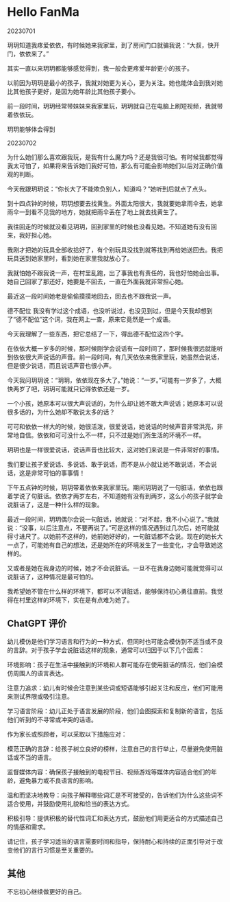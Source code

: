 # Hello FanMa 

20230701

玥玥知道我疼爱依依，有时候她来我家里，到了房间门口就骗我说：“大叔，快开门，依依来了。”

其实一直以来玥玥都能够感觉得到，我一般会更疼爱年龄更小的孩子。

以前因为玥玥是最小的孩子，我就对她更为关心，更为关注。她也能体会到我对她比其他孩子更好，是因为她年龄比其他孩子要小。

前一段时间，玥玥经常带妹妹来我家里玩，玥玥就自己在电脑上刷短视频，我就带着依依玩。

玥玥能够体会得到

20230702

为什么她们那么喜欢跟我玩，是我有什么魔力吗？还是我很可怕。有时候我都觉得我太可怕了，如果将来告诉她们我好可怕，那么有可能会影响她们以后对正确价值观的判断。

今天我跟玥玥说：“你长大了不能欺负别人，知道吗？”她听到后就点了点头。

到十四点钟的时候，玥玥想要去找黄生。外面太阳很大，我就要她拿雨伞去，她拿雨伞一到看不见我的地方，她就把雨伞丢在了地上就去找黄生了。

我往回走的时候就没看见玥玥，回到家里的时候也没看见她。不知道她有没有回来，我好担心她。

我刚才把她的玩具全部收拾好了，有个别玩具没找到就等找到再给她送回去。我把玩具送到她家里时，看到她在家里我就放心了。

我就怕她不跟我说一声，在村里乱跑，出了事我也有责任的，我也好怕她会出事。她自己回家了那还好，她要是不回去，一直在外面我就非常担心她。

最近这一段时间她老是偷偷摸摸地回去，回去也不跟我说一声。



德不配位
我没有学过这个成语，也没听说过，也没见到过，但是今天我却想到了“德不配位”这个词，我在网上一查，原来它竟然是一个成语。

今天我理解了一些东西，把它总结了一下，得出德不配位这四个字。


在依依大概一岁多的时候，那时候刚学会说话有一段时间了，那时候我很远就能听到依依很大声说话的声音。前一段时间，有几天依依来我家里玩，她虽然会说话，但是很少说话，而且说话声音也很小声。

今天我问玥玥说：“玥玥，依依现在多大了。”她说：“一岁。”可能有一岁多了，大概快两岁了吧，玥玥可能就只记得依依还是一岁。

一个小孩，她原本可以很大声说话的，为什么却让她不敢大声说话；她原本可以说很多话的，为什么她却不敢说太多的话？

可可和依依一样大的时候，她很活泼，很爱说话，她说话的时候声音非常洪亮，非常地自信。依依和可可没什么不一样，只不过是她们所生活的环境不一样。

玥玥也是一样很爱说话，说话声音也比较大，这对她们来说是一件非常好的事情。

我们要让孩子爱说话、多说话、敢于说话，而不是从小就让她不敢说话，不会说话，这是非常可怕的事事情！

下午五点钟的时候，玥玥带着依依来我家里玩。期间玥玥说了一句脏话，依依也跟着学说了句脏话。依依才两岁左右，不知道她有没有到两岁，这么小的孩子就学会说脏话了，这是一种什么样的现象。

最近一段时间，玥玥偶尔会说一句脏话，她就说：“对不起，我不小心说了。”我就说：“没事，以后注意点，不要再说了。”可是这样的情况遇到过几次后，她可能就得寸进尺了。以她前不这样的，她前她好好的，一句脏话都不会说。现在的她长大一点了，可能她有自己的想法，还是她所在的环境发生了一些变化，才会导致她这样的。

又或者是她在我身边的时候，她才不会说脏话。一旦不在我身边她可能就觉得可以说脏话了，这种情况是最可怕的。

我希望她不管在什么样的环境下，都可以不讲脏话，能够保持初心勇往直前。我觉得在村里这样的环境下，实在是有点难为她了。

## ChatGPT 评价

幼儿模仿是他们学习语言和行为的一种方式，但同时也可能会模仿到不适当或不良的言辞。对于孩子学会说脏话这样的现象，通常可以归因于以下几个因素：

环境影响：孩子在生活中接触到的环境和人群可能存在使用脏话的情况，他们会模仿周围人的语言表达。

注意力追求：幼儿有时候会注意到某些词或短语能够引起关注和反应，他们可能用来测试界限或吸引注意。

学习语言阶段：幼儿正处于语言发展的阶段，他们会图探索和复制新的语言，包括他们听到的不寻常或冲突的话语。

作为家长或照顾者，可以采取以下措施应对：

模范正确的言辞：给孩子树立良好的榜样，注意自己的言行举止，尽量避免使用脏话或不当的语言。

监督媒体内容：确保孩子接触到的电视节目、视频游戏等媒体内容适合他们的年龄，避免暴力或不良语言的影响。

温和而坚决地教导：向孩子解释哪些词汇是不可接受的，告诉他们为什么这些词不适合使用，并鼓励使用礼貌和恰当的表达方式。

积极引导：提供积极的替代性词汇和表达方式，鼓励他们用更适合的方式描述自己的情感和需求。

请记住，孩子学习适当的语言需要时间和指导，保持耐心和持续的正面引导对于改变他们的言行习惯是至关重要的。

## 其他

不忘初心继续做更好的自己。